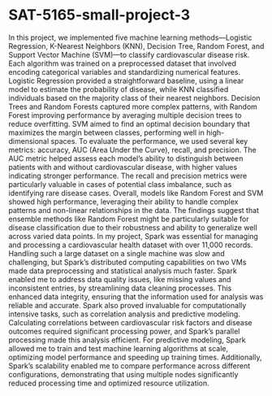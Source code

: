 # SAT-5165-small-project-3
In this project, we implemented five machine learning methods—Logistic Regression, K-Nearest Neighbors (KNN), Decision Tree, Random Forest, and Support Vector Machine (SVM)—to classify cardiovascular disease risk. Each algorithm was trained on a preprocessed dataset that involved encoding categorical variables and standardizing numerical features. Logistic Regression provided a straightforward baseline, using a linear model to estimate the probability of disease, while KNN classified individuals based on the majority class of their nearest neighbors. Decision Trees and Random Forests captured more complex patterns, with Random Forest improving performance by averaging multiple decision trees to reduce overfitting. SVM aimed to find an optimal decision boundary that maximizes the margin between classes, performing well in high-dimensional spaces.
To evaluate the performance, we used several key metrics: accuracy, AUC (Area Under the Curve), recall, and precision. The AUC metric helped assess each model’s ability to distinguish between patients with and without cardiovascular disease, with higher values indicating stronger performance. The recall and precision metrics were particularly valuable in cases of potential class imbalance, such as identifying rare disease cases. Overall, models like Random Forest and SVM showed high performance, leveraging their ability to handle complex patterns and non-linear relationships in the data. The findings suggest that ensemble methods like Random Forest might be particularly suitable for disease classification due to their robustness and ability to generalize well across varied data points.
In my project, Spark was essential for managing and processing a cardiovascular health dataset with over 11,000 records. Handling such a large dataset on a single machine was slow and challenging, but Spark’s distributed computing capabilities on two VMs made data preprocessing and statistical analysis much faster. Spark enabled me to address data quality issues, like missing values and inconsistent entries, by streamlining data cleaning processes. This enhanced data integrity, ensuring that the information used for analysis was reliable and accurate.
Spark also proved invaluable for computationally intensive tasks, such as correlation analysis and predictive modeling. Calculating correlations between cardiovascular risk factors and disease outcomes required significant processing power, and Spark’s parallel processing made this analysis efficient. For predictive modeling, Spark allowed me to train and test machine learning algorithms at scale, optimizing model performance and speeding up training times. Additionally, Spark’s scalability enabled me to compare performance across different configurations, demonstrating that using multiple nodes significantly reduced processing time and optimized resource utilization.
